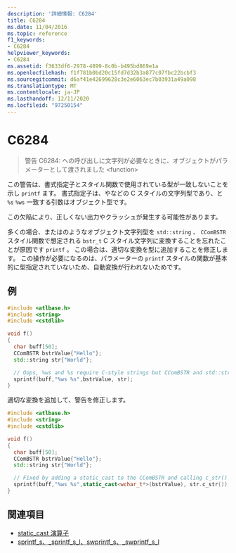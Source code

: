 ```yaml
---
description: '詳細情報: C6284'
title: C6284
ms.date: 11/04/2016
ms.topic: reference
f1_keywords:
- C6284
helpviewer_keywords:
- C6284
ms.assetid: f3633df6-2978-4899-8c0b-b495bd869e1a
ms.openlocfilehash: f1f781b0bd20c15fd7d32b3a877c07fbc22bcbf3
ms.sourcegitcommit: d6af41e42699628c3e2e6063ec7b03931a49a098
ms.translationtype: MT
ms.contentlocale: ja-JP
ms.lasthandoff: 12/11/2020
ms.locfileid: "97250154"
---
```

# <a name="c6284"></a>C6284

> 警告 C6284: への呼び出しに文字列が必要なときに、オブジェクトがパラメーターとして渡されました \<function\>

この警告は、書式指定子とスタイル関数で使用されている型が一致しないことを示し `printf` ます。  書式指定子は、やなどの C スタイルの文字列型であり、と `%s` `%ws` 一致する引数はオブジェクト型です。

この欠陥により、正しくない出力やクラッシュが発生する可能性があります。

多くの場合、またはのようなオブジェクト文字列型を `std::string` 、 `CComBSTR` スタイル関数で想定される `bstr_t` C スタイル文字列に変換することを忘れたことが原因です `printf` 。  この場合は、適切な変換を型に追加することを修正します。  この操作が必要になるのは、パラメーターの `printf` スタイルの関数が基本的に型指定されていないため、自動変換が行われないためです。

## <a name="example"></a>例

```cpp
#include <atlbase.h>
#include <string>
#include <cstdlib>

void f()
{
  char buff[50];
  CComBSTR bstrValue{"Hello"};
  std::string str{"World"};

  // Oops, %ws and %s require C-style strings but CComBSTR and std::strings are being passed instead
  sprintf(buff,"%ws %s",bstrValue, str);
}
```

適切な変換を追加して、警告を修正します。

```cpp
#include <atlbase.h>
#include <string>
#include <cstdlib>

void f()
{
  char buff[50];
  CComBSTR bstrValue{"Hello"};
  std::string str{"World"};

  // Fixed by adding a static_cast to the CComBSTR and calling c_str() on the std::string
  sprintf(buff,"%ws %s",static_cast<wchar_t*>(bstrValue), str.c_str());
}
```

## <a name="see-also"></a>関連項目

- [static_cast 演算子](../cpp/static-cast-operator.md)
- [sprintf_s、_sprintf_s_l、swprintf_s、_swprintf_s_l](../c-runtime-library/reference/sprintf-s-sprintf-s-l-swprintf-s-swprintf-s-l.md)
